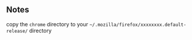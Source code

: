 ## Notes

copy the `chrome` directory to your `~/.mozilla/firefox/xxxxxxxx.default-release/` directory
